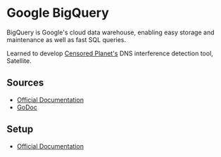 # Google BigQuery

BigQuery is Google's cloud data warehouse, enabling easy storage
and maintenance as well as fast SQL queries.

Learned to develop [Censored Planet's](https://censoredplanet.org) DNS 
interference detection tool, Satellite.

## Sources

- [Official Documentation](https://cloud.google.com/bigquery/docs/)
- [GoDoc](https://godoc.org/cloud.google.com/go/bigquery)

## Setup

- [Official Documentation](https://cloud.google.com/bigquery/docs/quickstarts/quickstart-client-libraries)

